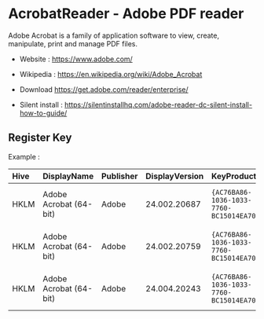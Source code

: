 # AcrobatReader - Adobe PDF reader

Adobe Acrobat is a family of application software to view, create,
manipulate, print and manage PDF files.

* Website : https://www.adobe.com/
* Wikipedia : https://en.wikipedia.org/wiki/Adobe_Acrobat

* Download https://get.adobe.com/reader/enterprise/
* Silent install : https://silentinstallhq.com/adobe-reader-dc-silent-install-how-to-guide/

## Register Key

Example :

 | Hive | DisplayName | Publisher | DisplayVersion | KeyProduct | UninstallExe |
 |:---- |:----------- |:--------- |:-------------- |:---------- |:------------ |
 | HKLM | Adobe Acrobat (64-bit) | Adobe | 24.002.20687 | `{AC76BA86-1036-1033-7760-BC15014EA700}` | `MsiExec.exe /I{AC76BA86-1036-1033-7760-BC15014EA700}` |
 | HKLM | Adobe Acrobat (64-bit) | Adobe | 24.002.20759 | `{AC76BA86-1036-1033-7760-BC15014EA700}` | `MsiExec.exe /I{AC76BA86-1036-1033-7760-BC15014EA700}` |
 | HKLM | Adobe Acrobat (64-bit) | Adobe | 24.004.20243 | `{AC76BA86-1036-1033-7760-BC15014EA700}` | `MsiExec.exe /I{AC76BA86-1036-1033-7760-BC15014EA700}` |
